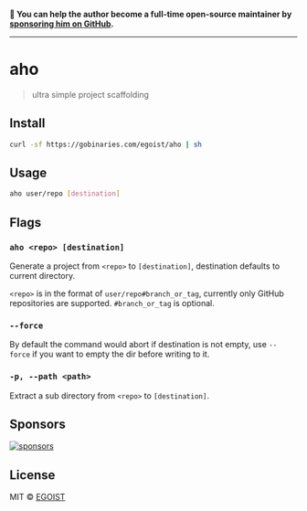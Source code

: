 **💛 You can help the author become a full-time open-source maintainer by [sponsoring him on GitHub](https://github.com/sponsors/egoist).**

---

# aho

> ultra simple project scaffolding

## Install

```bash
curl -sf https://gobinaries.com/egoist/aho | sh
```

## Usage

```bash
aho user/repo [destination]
```

## Flags

### `aho <repo> [destination]`

Generate a project from `<repo>` to `[destination]`, destination defaults to current directory.

`<repo>` is in the format of `user/repo#branch_or_tag`, currently only GitHub repositories are supported. `#branch_or_tag` is optional.

### `--force`

By default the command would abort if destination is not empty, use `--force` if you want to empty the dir before writing to it.

### `-p, --path <path>`

Extract a sub directory from `<repo>` to `[destination]`.

## Sponsors

[![sponsors](https://sponsors-images.egoist.sh/sponsors.svg)](https://github.com/sponsors/egoist)

## License

MIT &copy; [EGOIST](https://github.com/sponsors/egoist)
